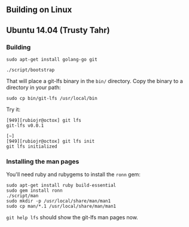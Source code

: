 ## Building on Linux

## Ubuntu 14.04 (Trusty Tahr)

### Building

```
sudo apt-get install golang-go git

./script/bootstrap
```

That will place a git-lfs binary in the `bin/` directory. Copy the binary to a directory in your path:

```
sudo cp bin/git-lfs /usr/local/bin
```

Try it:

```
[949][rubiojr@octox] git lfs
git-lfs v0.0.1

[~]
[949][rubiojr@octox] git lfs init
git lfs initialized
```

### Installing the man pages

You'll need ruby and rubygems to install the `ronn` gem:


```
sudo apt-get install ruby build-essential
sudo gem install ronn
./script/man
sudo mkdir -p /usr/local/share/man/man1
sudo cp man/*.1 /usr/local/share/man/man1
```

`git help lfs` should show the git-lfs man pages now.
